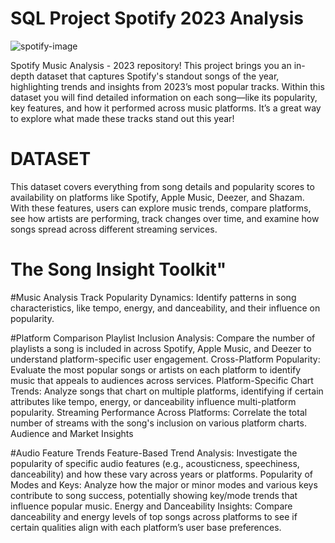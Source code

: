 # SQL Project Spotify 2023 Analysis
![spotify-image](https://github.com/user-attachments/assets/370c97cc-501f-40e0-9268-75a9eceea365)

 Spotify Music Analysis - 2023 repository! This project brings you an in-depth dataset that captures Spotify's standout songs of the year, highlighting trends and insights from 2023’s most popular tracks.
 Within this dataset you will find detailed information on each song—like its popularity, key features, and how it performed across music platforms. It’s a great way to explore what made these tracks stand out this year!

# DATASET 
This dataset covers everything from song details and popularity scores to availability on platforms like Spotify, Apple Music, Deezer, and Shazam.
With these features, users can explore music trends, compare platforms, see how artists are performing, track changes over time, and examine how songs spread across different streaming services.

# The Song Insight Toolkit"

#Music Analysis
Track Popularity Dynamics: Identify patterns in song characteristics, like tempo, energy, and danceability, and their influence on popularity.

#Platform Comparison
Playlist Inclusion Analysis: Compare the number of playlists a song is included in across Spotify, Apple Music, and Deezer to understand platform-specific user engagement.
Cross-Platform Popularity: Evaluate the most popular songs or artists on each platform to identify music that appeals to audiences across services.
Platform-Specific Chart Trends: Analyze songs that chart on multiple platforms, identifying if certain attributes like tempo, energy, or danceability influence multi-platform popularity.
Streaming Performance Across Platforms: Correlate the total number of streams with the song's inclusion on various platform charts.
Audience and Market Insights

#Audio Feature Trends
Feature-Based Trend Analysis: Investigate the popularity of specific audio features (e.g., acousticness, speechiness, danceability) and how these vary across years or platforms.
Popularity of Modes and Keys: Analyze how the major or minor modes and various keys contribute to song success, potentially showing key/mode trends that influence popular music.
Energy and Danceability Insights: Compare danceability and energy levels of top songs across platforms to see if certain qualities align with each platform’s user base preferences.
